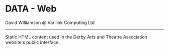 # DATA - Web

David Williamson @ Varilink Computing Ltd

------

Static HTML content used in the Derby Arts and Theatre Association website's public interface.